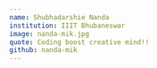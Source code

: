 ```yaml
---
name: Shubhadarshie Nanda
institution: IIIT Bhubaneswar
image: nanda-mik.jpg
quote: Coding boost creative mind!!
github: nanda-mik
---
```


